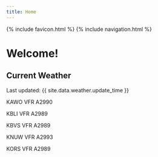 ```yaml
---
title: Home
---
```

{% include favicon.html %}
{% include navigation.html %}
# Welcome!

## Current Weather

Last updated: {{ site.data.weather.update_time }}

KAWO VFR A2990

KBLI VFR A2989

KBVS VFR A2989

KNUW VFR A2993

KORS VFR A2989


